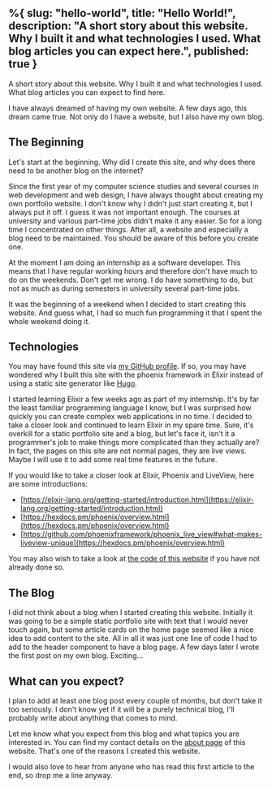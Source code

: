 %{
  slug: "hello-world",
  title: "Hello World!",
  description: "A short story about this website. Why I built it and what technologies I used. What blog articles you can expect here.",
  published: true
}
---
A short story about this website. Why I built it and what technologies I used. What blog articles you can expect to find here.

I have always dreamed of having my own website. A few days ago, this dream came true. Not only do I have a website, but I also have my own blog.

## The Beginning

Let's start at the beginning. Why did I create this site, and why does there need to be another blog on the internet?

Since the first year of my computer science studies and several courses in web development and web design, I have always thought about creating my own portfolio website. 
I don't know why I didn't just start creating it, but I always put it off. I guess it was not important enough. The courses at university and various part-time jobs didn't make it any easier. So for a long time I concentrated on other things. After all, a website and especially a blog need to be maintained. You should be aware of this before you create one. 

At the moment I am doing an internship as a software developer. This means that I have regular working hours and therefore don't have much to do on the weekends. Don't get me wrong. I do have something to do, but not as much as during semesters in university several part-time jobs. 

It was the beginning of a weekend when I decided to start creating this website. And guess what, I had so much fun programming it that I spent the whole weekend doing it.

## Technologies 

You may have found this site via [my GitHub profile](https://github.com/Flo0807/). If so, you may have wondered why I built this site with the phoenix framework in Elixir instead of using a static site generator like [Hugo](https://gohugo.io). 

I started learning Elixir a few weeks ago as part of my internship. It's by far the least familiar programming language I know, but I was surprised how quickly you can create complex web applications in no time. I decided to take a closer look and continued to learn Elixir in my spare time. Sure, it's overkill for a static portfolio site and a blog, but let's face it, isn't it a programmer's job to make things more complicated than they actually are? In fact, the pages on this site are not normal pages, they are live views. Maybe I will use it to add some real time features in the future.

If you would like to take a closer look at Elixir, Phoenix and LiveView, here are some introductions:
- [https://elixir-lang.org/getting-started/introduction.html](https://elixir-lang.org/getting-started/introduction.html)
- [https://hexdocs.pm/phoenix/overview.html](https://hexdocs.pm/phoenix/overview.html)
- [https://github.com/phoenixframework/phoenix_live_view#what-makes-liveview-unique](https://hexdocs.pm/phoenix/overview.html)

You may also wish to take a look at [the code of this website](https://github.com/Flo0807/website) if you have not already done so.

## The Blog

I did not think about a blog when I started creating this website. Initially it was going to be a simple static portfolio site with text that I would never touch again, but some article cards on the home page seemed like a nice idea to add content to the site. All in all it was just one line of code I had to add to the header component to have a blog page. A few days later I wrote the first post on my own blog. Exciting...

## What can you expect?

I plan to add at least one blog post every couple of months, but don't take it too seriously. I don't know yet if it will be a purely technical blog, I'll probably write about anything that comes to mind.

Let me know what you expect from this blog and what topics you are interested in. You can find my contact details on the [about page](https://farens.me/about) of this website. That's one of the reasons I created this website.

I would also love to hear from anyone who has read this first article to the end, so drop me a line anyway.
